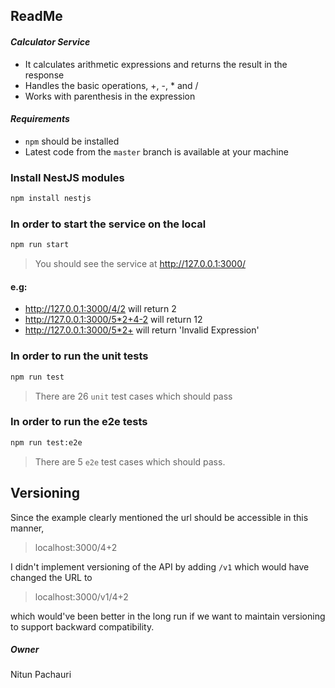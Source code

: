 ## ReadMe 
#### _Calculator Service_
- It calculates arithmetic expressions and returns the result in the response
- Handles the basic operations, +, -, * and /
- Works with parenthesis in the expression

#### _Requirements_ 
 - `npm` should be installed 
 - Latest code from the `master` branch is available at your machine

### Install NestJS modules
```sh
npm install nestjs
```

### In order to start the service on the local
```sh
npm run start
```
> You should see the service at http://127.0.0.1:3000/<expression>

#### e.g:
- http://127.0.0.1:3000/4/2 will return 2
- http://127.0.0.1:3000/5*2+4-2 will return 12
- http://127.0.0.1:3000/5*2+ will return 'Invalid Expression'

### In order to run the unit tests
```sh
npm run test
```
> There are 26 `unit` test cases which should pass

### In order to run the e2e tests
```sh
npm run test:e2e
```
> There are 5 `e2e` test cases which should pass.

## Versioning

Since the example clearly mentioned the url should be accessible in this manner, 
>localhost:3000/4+2

I didn't implement versioning of the API by adding  `/v1` which would have changed the URL to

>localhost:3000/v1/4+2 

which would've been better in the long run if we want to maintain versioning to support backward compatibility.

##### Owner
Nitun Pachauri